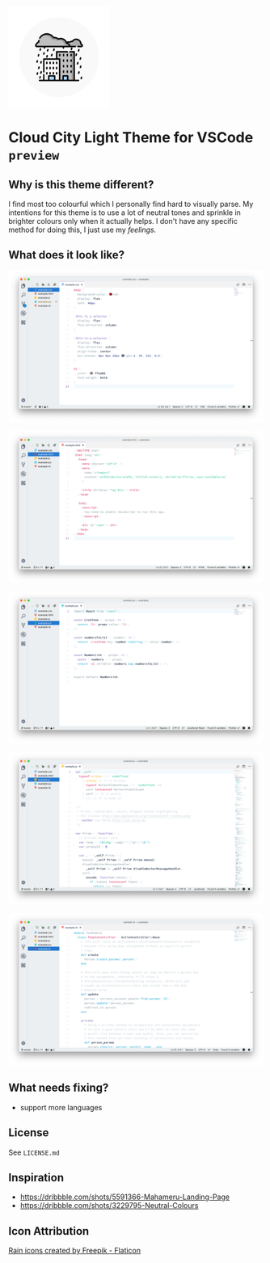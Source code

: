 <img src="https://raw.githubusercontent.com/christiannaths/cloud-city-color-theme/refs/heads/master/icon5.png" alt="Cloud City Icon" width=200>

# Cloud City Light Theme for VSCode `preview`

## Why is this theme different?

I find most too colourful which I personally find hard to visually parse. My intentions for this theme is to use a lot of neutral tones and sprinkle in brighter colours only when it actually helps. I don't have any specific method for doing this, I just use my _feelings._

## What does it look like?

![css screenshot](https://raw.githubusercontent.com/christiannaths/cloud-city-color-theme/refs/heads/master/screenshots/cloud-city-1.png)

![html screenshot](https://raw.githubusercontent.com/christiannaths/cloud-city-color-theme/refs/heads/master/screenshots/cloud-city-2.png)

![react screenshot](https://raw.githubusercontent.com/christiannaths/cloud-city-color-theme/refs/heads/master/screenshots/cloud-city-3.png)

![js screenshot](https://raw.githubusercontent.com/christiannaths/cloud-city-color-theme/refs/heads/master/screenshots/cloud-city-4.png)

![ruby screenshot](https://raw.githubusercontent.com/christiannaths/cloud-city-color-theme/refs/heads/master/screenshots/cloud-city-5.png)

## What needs fixing?

- support more languages

## License

See `LICENSE.md`

## Inspiration

- https://dribbble.com/shots/5591366-Mahameru-Landing-Page
- https://dribbble.com/shots/3229795-Neutral-Colours

## Icon Attribution

[Rain icons created by Freepik - Flaticon](https://www.flaticon.com/free-icons/rain)
